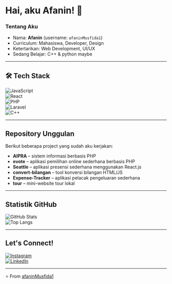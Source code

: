 # Hai, aku Afanin! 👋

### Tentang Aku
-  Nama: **Afanin** (username: `afaninMusfida1`)
-  Curriculum: Mahasiswa, Developer, Design
-  Ketertarikan: Web Development, UI/UX
-  Sedang Belajar: C++ & python maybe

---

## 🛠️ Tech Stack
![JavaScript](https://img.shields.io/badge/JavaScript-F7DF1E?style=for-the-badge&logo=javascript&logoColor=black)  
![React](https://img.shields.io/badge/React-61DAFB?style=for-the-badge&logo=react&logoColor=black)  
![PHP](https://img.shields.io/badge/PHP-777BB4?style=for-the-badge&logo=php&logoColor=white)  
![Laravel](https://img.shields.io/badge/Laravel-FF2D20?style=for-the-badge&logo=laravel&logoColor=white)  
![C++](https://img.shields.io/badge/C++-00599C?style=for-the-badge&logo=cplusplus&logoColor=white)


---

##  Repository Unggulan
Berikut beberapa project yang sudah aku kerjakan:
- **AIPRA** – sistem informasi berbasis PHP
- **evote** – aplikasi pemilihan online sederhana berbasis PHP
- **Seattle** – aplikasi presensi sederhana menggunakan React.js
- **convert-bilangan** – tool konversi bilangan HTML/JS
- **Expense-Tracker** – aplikasi pelacak pengeluaran sederhana
- **tour** – mini-website tour lokal

---

##  Statistik GitHub
![GitHub Stats](https://github-readme-stats.vercel.app/api?username=afaninMusfida1&show_icons=true&theme=tokyonight)  
![Top Langs](https://github-readme-stats.vercel.app/api/top-langs/?username=afaninMusfida1&layout=compact&theme=tokyonight)

---

##  Let's Connect!
[![Instagram](https://img.shields.io/badge/Instagram-E4405F?style=for-the-badge&logo=instagram&logoColor=white)](https://www.instagram.com/afaniwn)  
[![LinkedIn](https://img.shields.io/badge/LinkedIn-0A66C2?style=for-the-badge&logo=linkedin&logoColor=white)](https://www.linkedin.com/in/afanin-musfida-414833317)

---

⭐️ From [afaninMusfida1](https://github.com/afaninMusfida1)
